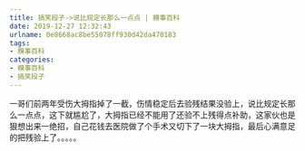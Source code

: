 ```yaml
---
title: 搞笑段子->说比规定长那么一点点 | 糗事百科
date: 2019-12-27 12:32:43
urlname: 0e8668ac8be55078ff930d42da470183
tags: 
- 糗事百科
categories:
- 糗事百科
- 搞笑段子
---
```

一哥们前两年受伤大拇指掉了一截，伤情稳定后去验残结果没验上，说比规定长那么一点点，这下就尴尬了，大拇指已经不能用了还验不上残得点补助，这家伙也是狠想出来一绝招，自己花钱去医院做了个手术又切下了一块大拇指，最后心满意足的把残验上了。。。。。


